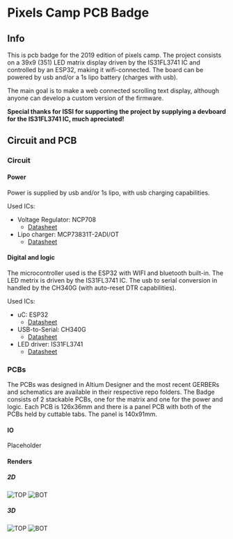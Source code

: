 # Pixels Camp PCB Badge

## Info
This is pcb badge for the 2019 edition of pixels camp. The project consists on a 39x9 (351) LED matrix display driven by the IS31FL3741 IC and controlled by an ESP32, making it wifi-connected. The board can be powered by usb and/or a 1s lipo battery (charges with usb).

The main goal is to make a web connected scrolling text display, although anyone can develop a custom version of the firmware.

**Special thanks for ISSI for supporting the project by supplying a devboard for the IS31FL3741 IC, much apreciated!**

## Circuit and PCB

### Circuit

#### Power
Power is supplied by usb and/or 1s lipo, with usb charging capabilities.

Used ICs:
* Voltage Regulator: NCP708
    * [Datasheet](https://www.onsemi.com/pub/Collateral/NCP708-D.PDF)
* Lipo charger: MCP73831T-2ADI/OT
    * [Datasheet](https://www.sparkfun.com/datasheets/Prototyping/Batteries/MCP73831T.pdf)

#### Digital and logic
The microcontroller used is the ESP32 with WIFI and bluetooth built-in. The LED metrix is driven by the IS31FL3741 IC. The usb to serial conversion in handled by the CH340G (with auto-reset DTR capabilities).

Used ICs:
* uC: ESP32
    * [Datasheet](https://www.espressif.com/sites/default/files/documentation/esp32_datasheet_en.pdf)
* USB-to-Serial: CH340G
    * [Datasheet](https://cdn.sparkfun.com/datasheets/Dev/Arduino/Other/CH340DS1.PDF)
* LED driver: IS31FL3741
    * [Datasheet](http://ams.issi.com/WW/pdf/IS31FL3741.pdf)

### PCBs
The PCBs was designed in Altium Designer and the most recent GERBERs and schematics are available in their respective repo folders. The Badge consists of 2 stackable PCBs, one for the matrix and one for the power and logic. Each PCB is 126x36mm and there is a panel PCB with both of the PCBs held by cuttable tabs. The panel is 140x91mm.

#### IO
Placeholder


#### Renders

##### 2D 
![TOP](url)
![BOT](url)

##### 3D
![TOP](url)
![BOT](url)



